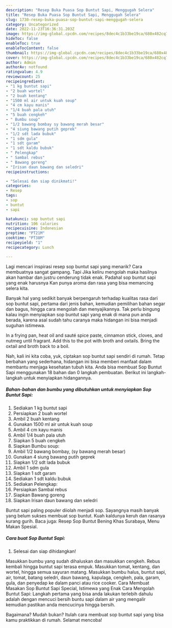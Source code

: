 ```yaml
---
description: "Resep Buka Puasa Sop Buntut Sapi, Menggugah Selera"
title: "Resep Buka Puasa Sop Buntut Sapi, Menggugah Selera"
slug: 1730-resep-buka-puasa-sop-buntut-sapi-menggugah-selera
category: Uncategorized
date: 2022-11-23T16:36:31.203Z
image: https://img-global.cpcdn.com/recipes/8dec4c1b33be19ca/680x482cq70/sop-buntut-sapi-foto-resep-utama.jpg
hideToc: false
enableToc: true
enableTocContent: false
thumbnail: https://img-global.cpcdn.com/recipes/8dec4c1b33be19ca/680x482cq70/sop-buntut-sapi-foto-resep-utama.jpg
cover: https://img-global.cpcdn.com/recipes/8dec4c1b33be19ca/680x482cq70/sop-buntut-sapi-foto-resep-utama.jpg
author: Admin
authorAv: notfound
ratingvalue: 4.9
reviewcount: 25
recipeingredient:
- "1 kg buntut sapi"
- "2 buah wortel"
- "2 buah kentang"
- "1500 ml air untuk kuah soup"
- "4 cm kayu manis"
- "1/4 buah pala utuh"
- "5 buah cengkeh"
- " Bumbu soup"
- "1/2 bawang bombay sy bawang merah besar"
- "4 siung bawang putih geprek"
- "1/2 sdt lada bubuk"
- "1 sdm gula"
- "1 sdt garam"
- "1 sdt kaldu bubuk"
- " Pelengkap"
- " Sambal rebus"
- " Bawang goreng"
- "Irisan daun bawang dan seledri"
recipeinstructions:

- "Selesai dan siap dinikmati!"
categories:
- Resep
tags:
- sop
- buntut
- sapi

katakunci: sop buntut sapi 
nutrition: 106 calories
recipecuisine: Indonesian
preptime: "PT21M"
cooktime: "PT38M"
recipeyield: "1"
recipecategory: Lunch

---
```



Lagi mencari inspirasi resep sop buntut sapi yang menarik? Cara membuatnya sangat gampang. Tapi Jika keliru mengolah maka hasilnya akan hambar dan justru cenderung tidak enak. Padahal sop buntut sapi yang enak harusnya Kan punya aroma dan rasa yang bisa memancing selera kita.


Banyak hal yang sedikit banyak berpengaruh terhadap kualitas rasa dari sop buntut sapi, pertama dari jenis bahan, kemudian pemilihan bahan segar dan bagus, hingga cara mengolah dan menyajikannya. Tak perlu bingung kalau ingin menyiapkan sop buntut sapi yang enak di mana pun anda berada, karena asal sudah tahu caranya maka hidangan ini bisa menjadi suguhan istimewa.

In a frying pan, heat oil and sauté spice paste, cinnamon stick, cloves, and nutmeg until fragrant. Add this to the pot with broth and oxtails. Bring the oxtail and broth back to a boil.


Nah, kali ini kita coba, yuk, ciptakan sop buntut sapi sendiri di rumah. Tetap berbahan yang sederhana, hidangan ini bisa memberi manfaat dalam membantu menjaga kesehatan tubuh kita. Anda bisa membuat Sop Buntut Sapi menggunakan 18 bahan dan 0 langkah pembuatan. Berikut ini langkah-langkah untuk menyiapkan hidangannya.

<!--inarticleads1-->

##### Bahan-bahan dan bumbu yang dibutuhkan untuk menyiapkan Sop Buntut Sapi:

1. Sediakan 1 kg buntut sapi
1. Persiapkan 2 buah wortel
1. Ambil 2 buah kentang
1. Gunakan 1500 ml air untuk kuah soup
1. Ambil 4 cm kayu manis
1. Ambil 1/4 buah pala utuh
1. Siapkan 5 buah cengkeh
1. Siapkan  Bumbu soup:
1. Ambil 1/2 bawang bombay, (sy bawang merah besar)
1. Gunakan 4 siung bawang putih geprek
1. Siapkan 1/2 sdt lada bubuk
1. Ambil 1 sdm gula
1. Siapkan 1 sdt garam
1. Sediakan 1 sdt kaldu bubuk
1. Sediakan  Pelengkap:
1. Persiapkan  Sambal rebus
1. Siapkan  Bawang goreng
1. Siapkan Irisan daun bawang dan seledri


Buntut sapi paling populer diiolah menjadi sop. Sayangnya masih banyak yang belum sukses membuat sop buntut. Kuah kaldunya keruh dan rasanya kurang gurih. Baca juga: Resep Sop Buntut Bening Khas Surabaya, Menu Makan Spesial. 

<!--inarticleads2-->

##### Cara buat Sop Buntut Sapi:


1. Selesai dan siap dihidangkan!

Masukkan bumbu yang sudah dihaluskan dan masukkan cengkeh. Rebus kembali hingga buntut sapi terasa empuk. Masukkan tomat, kentang, dan wortel, hingga semua sayuran matang. Masukkan bumbu halus, buntut sapi, air, tomat, batang seledri, daun bawang, kapulaga, cengkeh, pala, garam, gula, dan penyedap ke dalam panci atau rice cooker. Cara Membuat Masakan Sop Buntut Sapi Special, Istimewa yang Enak Cara Mengolah Buntut Sapi: Langkah pertama yang bisa anda lakukan terlebih dahulu adalah dengan mencuci bersih buntu sapi dalam air yang mengalir kemudian pastikan anda mencucinya hingga bersih. 

Bagaimana? Mudah bukan? Itulah cara membuat sop buntut sapi yang bisa kamu praktikkan di rumah. Selamat mencoba!
